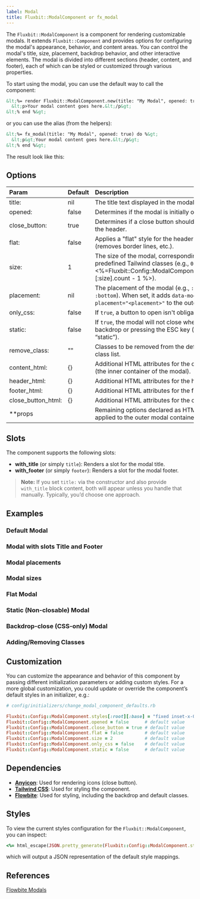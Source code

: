 ```yaml
---
label: Modal
title: Fluxbit::ModalComponent or fx_modal
---
```


The `Fluxbit::ModalComponent` is a component for rendering customizable modals. It extends `Fluxbit::Component` and provides options for configuring the modal's appearance, behavior, and content areas. You can control the modal's title, size, placement, backdrop behavior, and other interactive elements. The modal is divided into different sections (header, content, and footer), each of which can be styled or customized through various properties.

To start using the modal, you can use the default way to call the component:

```html
&lt;%= render Fluxbit::ModalComponent.new(title: "My Modal", opened: true) do %&gt;
  &lt;p>Your modal content goes here.&lt;/p&gt;
&lt;% end %&gt;
```

or you can use the alias (from the helpers):

```html
&lt;%= fx_modal(title: "My Modal", opened: true) do %&gt;
  &lt;p&gt;Your modal content goes here.&lt;/p&gt;
&lt;% end %&gt;
```

The result look like this:

<lookbook-embed app="/lookbook/" preview="Fluxbit::Components::ModalComponentPreview" scenario="playground" panels="params,source"></lookbook-embed>

## Options

| Param              | Default   | Description
|:-------------------|:----------|:-----------
| title:             | nil       | The title text displayed in the modal header.
| opened:            | false     | Determines if the modal is initially open (visible).
| close_button:      | true      | Determines if a close button should be displayed in the header.
| flat:              | false     | Applies a "flat" style for the header and footer (removes border lines, etc.).
| size:              | 1         | The size of the modal, corresponding to predefined Tailwind classes (e.g., `0` to  <%=Fluxbit::Config::ModalComponent.styles[:root][:size].count - 1 %>).
| placement:         | nil       | The placement of the modal (e.g., `:center`, `:top`, `:bottom`). When set, it adds `data-modal-placement="<placement>"` to the outer container.
| only_css:          | false     | If `true`, a button to open isn't obligatory.
| static:            | false     | If `true`, the modal will not close when clicking the backdrop or pressing the ESC key (i.e., it’s “static”).
| remove_class:      | ""        | Classes to be removed from the default modal class list.
| content_html:      | {}        | Additional HTML attributes for the content wrapper (the inner container of the modal).
| header_html:       | {}        | Additional HTML attributes for the header section.
| footer_html:       | {}        | Additional HTML attributes for the footer section.
| close_button_html: | {}        | Additional HTML attributes for the close button.
| **props            |           | Remaining options declared as HTML attributes, applied to the outer modal container.

## Slots

The component supports the following slots:

- **with_title** (or simply `title`): Renders a slot for the modal title.
- **with_footer** (or simply `footer`): Renders a slot for the modal footer.

> **Note:** If you set `title:` via the constructor and also provide `with_title` block content, both will appear unless you handle that manually. Typically, you’d choose one approach.

## Examples

### Default Modal

<lookbook-embed app="/lookbook/" preview="Fluxbit::Components::ModalComponentPreview" scenario="default_modal" panels="source"></lookbook-embed>

### Modal with slots Title and Footer

<lookbook-embed app="/lookbook/" preview="Fluxbit::Components::ModalComponentPreview" scenario="with_title_and_footer" panels="source"></lookbook-embed>

### Modal placements

<lookbook-embed app="/lookbook/" preview="Fluxbit::Components::ModalComponentPreview" scenario="placements" panels="source"></lookbook-embed>

### Modal sizes

<lookbook-embed app="/lookbook/" preview="Fluxbit::Components::ModalComponentPreview" scenario="sizes" panels="source"></lookbook-embed>

### Flat Modal

<lookbook-embed app="/lookbook/" preview="Fluxbit::Components::ModalComponentPreview" scenario="flat" panels="source"></lookbook-embed>

### Static (Non-closable) Modal

<lookbook-embed app="/lookbook/" preview="Fluxbit::Components::ModalComponentPreview" scenario="static" panels="source"></lookbook-embed>

### Backdrop-close (CSS-only) Modal

<lookbook-embed app="/lookbook/" preview="Fluxbit::Components::ModalComponentPreview" scenario="only_css" panels="source"></lookbook-embed>

### Adding/Removing Classes

<lookbook-embed app="/lookbook/" preview="Fluxbit::Components::ModalComponentPreview" scenario="adding_removing_classes" panels="source"></lookbook-embed>

## Customization

You can customize the appearance and behavior of this component by passing different initialization parameters or adding custom styles. For a more global customization, you could update or override the component’s default styles in an initializer, e.g.:

```ruby
# config/initializers/change_modal_component_defaults.rb

Fluxbit::Config::ModalComponent.styles[:root][:base] = "fixed inset-x-0 top-0 z-[9999] h-screen overflow-y-auto overflow-x-hidden md:inset-0 md:h-full flex"
Fluxbit::Config::ModalComponent.opened = false      # default value
Fluxbit::Config::ModalComponent.close_button = true # default value
Fluxbit::Config::ModalComponent.flat = false        # default value
Fluxbit::Config::ModalComponent.size = 2            # default value
Fluxbit::Config::ModalComponent.only_css = false    # default value
Fluxbit::Config::ModalComponent.static = false      # default value
```

## Dependencies

- [**Anyicon**](https://github.com/arthurmolina/anyicon): Used for rendering icons (close button).
- [**Tailwind CSS**](https://tailwindcss.com/): Used for styling the component.
- [**Flowbite**](https://flowbite.com/): Used for styling, including the backdrop and default classes.

## Styles

To view the current styles configuration for the `Fluxbit::ModalComponent`, you can inspect:

```ruby
<%= html_escape(JSON.pretty_generate(Fluxbit::Config::ModalComponent.styles)) %>
```

which will output a JSON representation of the default style mappings.

## References

[Flowbite Modals](https://flowbite.com/docs/components/modal/)
